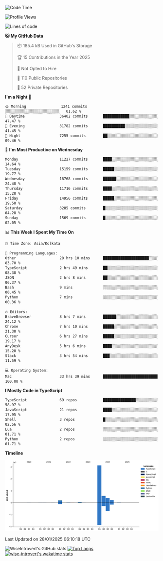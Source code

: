 <!--START_SECTION:waka-->
![Code Time](http://img.shields.io/badge/Code%20Time-2%2C173%20hrs%2049%20mins-blue)

![Profile Views](http://img.shields.io/badge/Profile%20Views-0-blue)

![Lines of code](https://img.shields.io/badge/From%20Hello%20World%20I%27ve%20Written-45.8%20million%20lines%20of%20code-blue)

**🐱 My GitHub Data** 

> 📦 185.4 kB Used in GitHub's Storage 
 > 
> 🏆 15 Contributions in the Year 2025
 > 
> 🚫 Not Opted to Hire
 > 
> 📜 110 Public Repositories 
 > 
> 🔑 52 Private Repositories 
 > 
**I'm a Night 🦉** 

```text
🌞 Morning                1241 commits        ░░░░░░░░░░░░░░░░░░░░░░░░░   01.62 % 
🌆 Daytime                36402 commits       ████████████░░░░░░░░░░░░░   47.47 % 
🌃 Evening                31782 commits       ██████████░░░░░░░░░░░░░░░   41.45 % 
🌙 Night                  7255 commits        ██░░░░░░░░░░░░░░░░░░░░░░░   09.46 % 
```
📅 **I'm Most Productive on Wednesday** 

```text
Monday                   11227 commits       ████░░░░░░░░░░░░░░░░░░░░░   14.64 % 
Tuesday                  15159 commits       █████░░░░░░░░░░░░░░░░░░░░   19.77 % 
Wednesday                18768 commits       ██████░░░░░░░░░░░░░░░░░░░   24.48 % 
Thursday                 11716 commits       ████░░░░░░░░░░░░░░░░░░░░░   15.28 % 
Friday                   14956 commits       █████░░░░░░░░░░░░░░░░░░░░   19.50 % 
Saturday                 3285 commits        █░░░░░░░░░░░░░░░░░░░░░░░░   04.28 % 
Sunday                   1569 commits        █░░░░░░░░░░░░░░░░░░░░░░░░   02.05 % 
```


📊 **This Week I Spent My Time On** 

```text
🕑︎ Time Zone: Asia/Kolkata

💬 Programming Languages: 
Other                    28 hrs 10 mins      █████████████████████░░░░   83.70 % 
TypeScript               2 hrs 49 mins       ██░░░░░░░░░░░░░░░░░░░░░░░   08.38 % 
JSON                     2 hrs 8 mins        ██░░░░░░░░░░░░░░░░░░░░░░░   06.37 % 
Bash                     9 mins              ░░░░░░░░░░░░░░░░░░░░░░░░░   00.45 % 
Python                   7 mins              ░░░░░░░░░░░░░░░░░░░░░░░░░   00.36 % 

🔥 Editors: 
BraveBrowser             8 hrs 7 mins        ██████░░░░░░░░░░░░░░░░░░░   24.12 % 
Chrome                   7 hrs 10 mins       █████░░░░░░░░░░░░░░░░░░░░   21.30 % 
Cursor                   6 hrs 27 mins       █████░░░░░░░░░░░░░░░░░░░░   19.17 % 
AnyDesk                  5 hrs 6 mins        ████░░░░░░░░░░░░░░░░░░░░░   15.20 % 
Slack                    3 hrs 54 mins       ███░░░░░░░░░░░░░░░░░░░░░░   11.59 % 

💻 Operating System: 
Mac                      33 hrs 39 mins      █████████████████████████   100.00 % 
```

**I Mostly Code in TypeScript** 

```text
TypeScript               69 repos            ███████████████░░░░░░░░░░   58.97 % 
JavaScript               21 repos            ████░░░░░░░░░░░░░░░░░░░░░   17.95 % 
Shell                    3 repos             █░░░░░░░░░░░░░░░░░░░░░░░░   02.56 % 
Lua                      2 repos             ░░░░░░░░░░░░░░░░░░░░░░░░░   01.71 % 
Python                   2 repos             ░░░░░░░░░░░░░░░░░░░░░░░░░   01.71 % 
```



**Timeline**

![Lines of Code chart](https://raw.githubusercontent.com/wise-introvert/wise-introvert/master/assets/bar_graph.png)


 Last Updated on 28/01/2025 06:10:18 UTC
<!--END_SECTION:waka-->

![WiseIntrovert's GitHub stats](https://github-readme-stats.vercel.app/api?username=wise-introvert&count_private=true&show_icons=true)
[![Top Langs](https://github-readme-stats.vercel.app/api/top-langs/?username=wise-introvert&langs_count=10)](https://github.com/anuraghazra/github-readme-stats)
[![wise-introvert's wakatime stats](https://github-readme-stats.vercel.app/api/wakatime?username=wiseintrovert)](https://github.com/anuraghazra/github-readme-stats)
